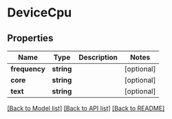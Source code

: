 # DeviceCpu

## Properties
Name | Type | Description | Notes
------------ | ------------- | ------------- | -------------
**frequency** | **string** |  | [optional] 
**core** | **string** |  | [optional] 
**text** | **string** |  | [optional] 

[[Back to Model list]](../README.md#documentation-for-models) [[Back to API list]](../README.md#documentation-for-api-endpoints) [[Back to README]](../README.md)



